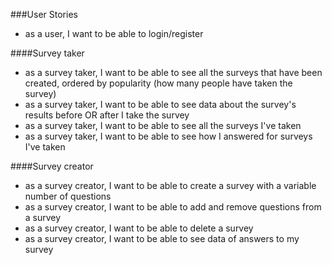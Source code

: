 ###User Stories
* as a user, I want to be able to login/register

####Survey taker
* as a survey taker, I want to be able to see all the surveys that have been created, ordered by popularity (how many people have taken the survey)
* as a survey taker, I want to be able to see data about the survey's results before OR after I take the survey
* as a survey taker, I want to be able to see all the surveys I've taken
* as a survey taker, I want to be able to see how I answered for surveys I've taken

####Survey creator
* as a survey creator, I want to be able to create a survey with a variable number of questions
* as a survey creator, I want to be able to add and remove questions from a survey
* as a survey creator, I want to be able to delete a survey
* as a survey creator, I want to be able to see data of answers to my survey
